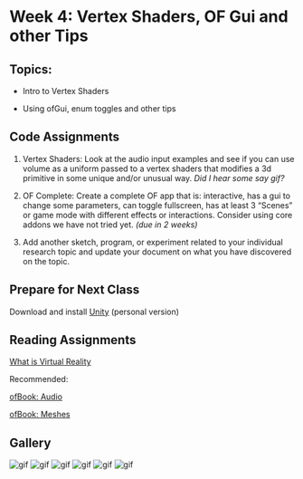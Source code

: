 # Week 4: Vertex Shaders, OF Gui and other Tips

## Topics:

- Intro to Vertex Shaders

- Using ofGui, enum toggles and other tips

## Code Assignments

1. Vertex Shaders: Look at the audio input examples and see if you can use volume as a uniform passed to a vertex shaders that modifies a 3d primitive in some unique and/or unusual way. *Did I hear some say gif?*

2. OF Complete: Create a complete OF app that is: interactive, has a gui to change some parameters, can toggle fullscreen, has at least 3 “Scenes” or game mode with different effects or interactions. Consider using core addons we have not tried yet. *(due in 2 weeks)*

3. Add another sketch, program, or experiment related to your individual research topic and update your document on what you have discovered on the topic.


## Prepare for Next Class

Download and install [Unity](https://unity3d.com/get-unity/download) (personal version)

## Reading Assignments

[What is Virtual Reality](https://drive.google.com/a/newschool.edu/file/d/0B75SR8fnd4QkaTRSOU1USzI0a2c/view?usp=sharing)

Recommended:

[ofBook: Audio](http://openframeworks.cc/ofBook/chapters/sound.html#reactingtoliveaudio)

[ofBook: Meshes](http://openframeworks.cc/ofBook/chapters/generativemesh.html)


## Gallery
![gif](https://github.com/amandamarielewis/creativecoding2017/blob/master/week4/world.gif "amanda")
![gif](https://github.com/sonya-irsay/creativecode/blob/master/WEEK_04/w4_assignment_01.gif "sanie")
![gif](https://github.com/sonya-irsay/creativecode/blob/master/WEEK_04/w4_assignment_2.gif "sanie")
![gif](https://github.com/baice963/Creative-Coding/blob/master/homework_week4/giphy-downsized-large%20(1).gif "ice")
![gif](https://camo.githubusercontent.com/1347b5aaa4f3b691bc1104b157c48d997d8ad45b/68747470733a2f2f6d656469612e67697068792e636f6d2f6d656469612f336f76396b3473654b55483562385a33636b2f67697068792e676966 "kris")
![gif](https://github.com/ekermani/creative-coding-assignments/blob/master/week04/jamiexx-gosh_02.gif "erica")


